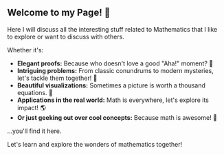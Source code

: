 ## Welcome to my Page! 👋 

Here I will discuss all the interesting stuff related to Mathematics that I like to explore or want to discuss with others. 

Whether it's:

* **Elegant proofs:**  Because who doesn't love a good "Aha!" moment? 🤔
* **Intriguing problems:** From classic conundrums to modern mysteries, let's tackle them together! 🧠
* **Beautiful visualizations:**  Sometimes a picture is worth a thousand equations. 🎨
* **Applications in the real world:**  Math is everywhere, let's explore its impact! 🌎
* **Or just geeking out over cool concepts:**  Because math is awesome! 🤩

...you'll find it here. 

Let's learn and explore the wonders of mathematics together! 
